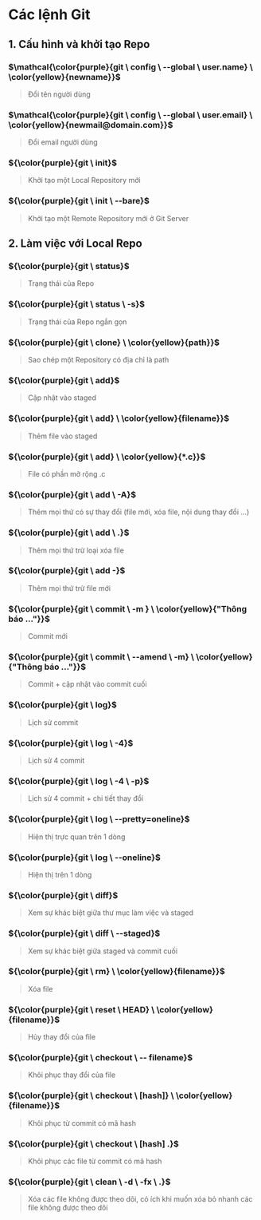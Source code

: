 # Các lệnh Git

## 1. Cấu hình và khởi tạo Repo
### $\mathcal{\color{purple}{git \ config \ --global \ user.name} \ \color{yellow}{newname}}$
> Đổi tên người dùng

### $\mathcal{\color{purple}{git \ config \ --global \ user.email} \ \color{yellow}{newmail@domain.com}}$
> Đổi email người dùng

### ${\color{purple}{git \ init}$
> Khởi tạo một Local Repository mới

### ${\color{purple}{git \ init \ --bare}$
> Khởi tạo một Remote Repository mới ở Git Server

## 2. Làm việc với Local Repo

### ${\color{purple}{git \ status}$
> Trạng thái của Repo

### ${\color{purple}{git \ status \ -s}$
> Trạng thái của Repo ngắn gọn

### ${\color{purple}{git \ clone} \ \color{yellow}{path}}$
> Sao chép một Repository có địa chỉ là path

### ${\color{purple}{git \ add}$
> Cập nhật vào staged

### ${\color{purple}{git \ add} \ \color{yellow}{filename}}$
> Thêm file vào staged

### ${\color{purple}{git \ add} \ \color{yellow}{*.c}}$
> File có phần mở rộng .c

### ${\color{purple}{git \ add \ -A}$
> Thêm mọi thứ có sự thay đổi (file mới, xóa file, nội dung thay đổi ...)

### ${\color{purple}{git \ add \ .}$
> Thêm mọi thứ trừ loại xóa file

### ${\color{purple}{git \ add -}$
> Thêm mọi thứ trừ file mới

### ${\color{purple}{git \ commit \ -m } \ \color{yellow}{"Thông báo ..."}}$
> Commit mới

### ${\color{purple}{git \ commit \ --amend \ -m} \ \color{yellow}{"Thông báo ..."}}$
> Commit + cập nhật vào commit cuối

### ${\color{purple}{git \ log}$
> Lịch sử commit

### ${\color{purple}{git \ log \ -4}$
> Lịch sử 4 commit

### ${\color{purple}{git \ log \ -4 \ -p}$
> Lịch sử 4 commit + chi tiết thay đổi

### ${\color{purple}{git \ log \ --pretty=oneline}$
> Hiện thị trực quan trên 1 dòng

### ${\color{purple}{git \ log \ --oneline}$
> Hiện thị trên 1 dòng

### ${\color{purple}{git \ diff}$
> Xem sự khác biệt giữa thư mục làm việc và staged

### ${\color{purple}{git \ diff \ --staged}$
> Xem sự khác biệt giữa staged và commit cuối

### ${\color{purple}{git \ rm} \ \color{yellow}{filename}}$
> Xóa file

### ${\color{purple}{git \ reset \ HEAD} \ \color{yellow}{filename}}$
> Hủy thay đổi của file

### ${\color{purple}{git \ checkout \ -- filename}$
> Khôi phục thay đổi của file

### ${\color{purple}{git \ checkout \ [hash]} \ \color{yellow}{filename}}$
> Khôi phục từ commit có mã hash

### ${\color{purple}{git \ checkout \ [hash] .}$
> Khôi phục các file từ commit có mã hash

### ${\color{purple}{git \ clean \ -d \ -fx \ .}$
> Xóa các file không được theo dõi, có ích khi muốn xóa bỏ nhanh các file không được theo dõi